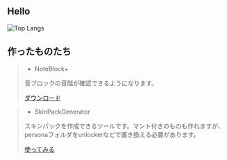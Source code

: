 ## Hello
![Top Langs](https://github-readme-stats.vercel.app/api/top-langs/?username=oasoobi&layout=compact&theme=radical)
## 作ったものたち

> - NoteBlock+
>  
> 音ブロックの音階が確認できるようになります。
>   
> [ダウンロード](https://oasoobi.net/downloads/noteblockplus)

> - SkinPackGenerator
>  
> スキンパックを作成できるツールです。マント付きのものも作れますが、personaフォルダをunlockerなどで置き換える必要があります。
>  
> [使ってみる](https://oasoobi.net/tools/customskin)
